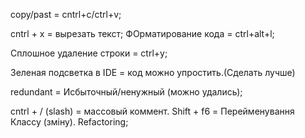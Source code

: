 
copy/past = cntrl+с/ctrl+v;

cntrl + x = вырезать текст;
ФОрматирование кода = ctrl+alt+l;

Сплошное удаление строки = ctrl+y;

Зеленая подсветка в IDE = код можно упростить.(Сделать лучше)

redundаnt = Исбыточный/ненужный (можно удались);

cntrl + / (slash) = массовый коммент. 
Shift + f6 = Перейменування Классу (зміну). Refactoring;